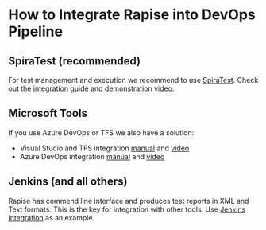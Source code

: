 # How to Integrate Rapise into DevOps Pipeline

## SpiraTest (recommended)

For test management and execution we recommend to use [SpiraTest](https://www.inflectra.com/SpiraTest/). Check out the [integration guide](/Guide/spiratest_integration/) and [demonstration video](https://youtu.be/5ybrBQOzez8).

## Microsoft Tools

If you use Azure DevOps or TFS we also have a solution:

- Visual Studio and TFS integration [manual](/Guide/visual_studio/) and [video](https://youtu.be/iPVplfqKj50 )
- Azure DevOps integration [manual](/Guide/ado_integration/) and [video](https://youtu.be/H7nOorRs00A)

## Jenkins (and all others)

Rapise has commend line interface and produces test reports in XML and Text formats. This is the key for integration with other tools. Use [Jenkins integration](https://www.inflectra.com/Support/KnowledgeBase/KB300.aspx) as an example.